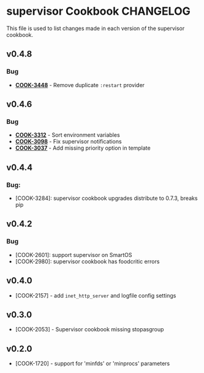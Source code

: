 supervisor Cookbook CHANGELOG
=============================
This file is used to list changes made in each version of the supervisor cookbook.


v0.4.8
------
### Bug
- **[COOK-3448](https://tickets.opscode.com/browse/COOK-3448)** - Remove duplicate `:restart` provider

v0.4.6
------
### Bug
- **[COOK-3312](https://tickets.opscode.com/browse/COOK-3312)** - Sort environment variables
- **[COOK-3098](https://tickets.opscode.com/browse/COOK-3098)** - Fix supervisor notifications
- **[COOK-3037](https://tickets.opscode.com/browse/COOK-3037)** - Add missing priority option in template

v0.4.4
------
### Bug:
- [COOK-3284]: supervisor cookbook upgrades distribute to 0.7.3, breaks pip

v0.4.2
------
### Bug
- [COOK-2601]: support supervisor on SmartOS
- [COOK-2980]: supervisor cookbook has foodcritic errors

v0.4.0
------
- [COOK-2157] - add `inet_http_server` and logfile config settings

v0.3.0
------
- [COOK-2053] - Supervisor cookbook missing stopasgroup

v0.2.0
------
- [COOK-1720] - support for 'minfds' or 'minprocs' parameters
